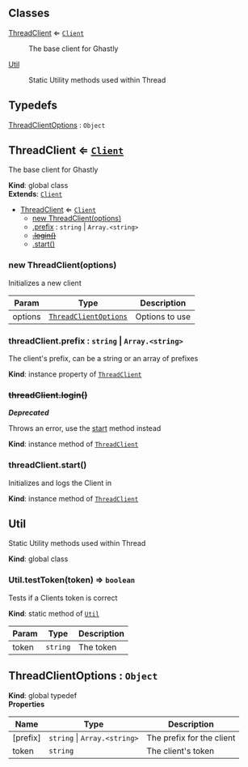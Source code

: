 ## Classes

<dl>
<dt><a href="#ThreadClient">ThreadClient</a> ⇐ <code><a href="https://discord.js.org/#/docs/main/master/class/Client">Client</a></code></dt>
<dd><p>The base client for Ghastly</p>
</dd>
<dt><a href="#Util">Util</a></dt>
<dd><p>Static Utility methods used within Thread</p>
</dd>
</dl>

## Typedefs

<dl>
<dt><a href="#ThreadClientOptions">ThreadClientOptions</a> : <code>Object</code></dt>
<dd></dd>
</dl>

<a name="ThreadClient"></a>

## ThreadClient ⇐ [<code>Client</code>](https://discord.js.org/#/docs/main/master/class/Client)
The base client for Ghastly

**Kind**: global class  
**Extends**: [<code>Client</code>](https://discord.js.org/#/docs/main/master/class/Client)  

* [ThreadClient](#ThreadClient) ⇐ [<code>Client</code>](https://discord.js.org/#/docs/main/master/class/Client)
    * [new ThreadClient(options)](#new_ThreadClient_new)
    * [.prefix](#ThreadClient+prefix) : <code>string</code> \| <code>Array.&lt;string&gt;</code>
    * ~~[.login()](#ThreadClient+login)~~
    * [.start()](#ThreadClient+start)

<a name="new_ThreadClient_new"></a>

### new ThreadClient(options)
Initializes a new client


| Param | Type | Description |
| --- | --- | --- |
| options | [<code>ThreadClientOptions</code>](#ThreadClientOptions) | Options to use |

<a name="ThreadClient+prefix"></a>

### threadClient.prefix : <code>string</code> \| <code>Array.&lt;string&gt;</code>
The client's prefix, can be a string or an array of prefixes

**Kind**: instance property of [<code>ThreadClient</code>](#ThreadClient)  
<a name="ThreadClient+login"></a>

### ~~threadClient.login()~~
***Deprecated***

Throws an error, use the [start](GhastlyClient#start) method instead

**Kind**: instance method of [<code>ThreadClient</code>](#ThreadClient)  
<a name="ThreadClient+start"></a>

### threadClient.start()
Initializes and logs the Client in

**Kind**: instance method of [<code>ThreadClient</code>](#ThreadClient)  
<a name="Util"></a>

## Util
Static Utility methods used within Thread

**Kind**: global class  
<a name="Util.testToken"></a>

### Util.testToken(token) ⇒ <code>boolean</code>
Tests if a Clients token is correct

**Kind**: static method of [<code>Util</code>](#Util)  

| Param | Type | Description |
| --- | --- | --- |
| token | <code>string</code> | The token |

<a name="ThreadClientOptions"></a>

## ThreadClientOptions : <code>Object</code>
**Kind**: global typedef  
**Properties**

| Name | Type | Description |
| --- | --- | --- |
| [prefix] | <code>string</code> \| <code>Array.&lt;string&gt;</code> | The prefix for the client |
| token | <code>string</code> | The client's token |

